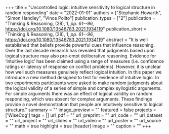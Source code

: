 +++
title = "Uncontrolled logic: intuitive sensitivity to logical structure in random responding"
date = "2022-01-01"
authors = ["Stephanie Howarth", "Simon Handley", "Vince Polito"]
publication_types = ["2"]
publication = "Thinking & Reasoning, (28), 1, _pp. 61--96_, https://doi.org/10.1080/13546783.2021.1934119"
publication_short = "Thinking & Reasoning, (28), 1, _pp. 61--96_, https://doi.org/10.1080/13546783.2021.1934119"
abstract = "It is well established that beliefs provide powerful cues that influence reasoning. Over the last decade research has revealed that judgments based upon logical structure may also pre-empt deliberative reasoning. Evidence for ‘intuitive logic’ has been claimed using a range of measures (i.e. confidence ratings or latency of response on conflict problems). However, it is unclear how well such measures genuinely reflect logical intuition. In this paper we introduce a new method designed to test for evidence of intuitive logic. In two experiments participants were asked to make random judgments about the logical validity of a series of simple and complex syllogistic arguments. For simple arguments there was an effect of logical validity on random responding, which was absent for complex arguments. These findings provide a novel demonstration that people are intuitively sensitive to logical structure."
summary = ""
image_preview = ""
featured = false
projects = ['WiseCog']
tags = []
url_pdf = ""
url_preprint = ""
url_code = ""
url_dataset = ""
url_project = ""
url_slides = ""
url_video = ""
url_poster = ""
url_source = ""
math = true
highlight = true
[header]
image = ""
caption = ""
+++
